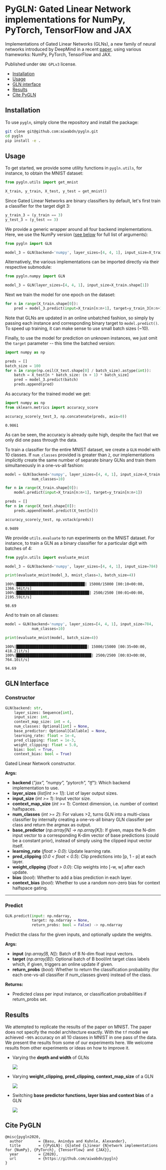 # PyGLN: Gated Linear Network implementations for NumPy, PyTorch, TensorFlow and JAX

Implementations of Gated Linear Networks (GLNs), a new family of neural networks introduced by DeepMind in a recent [paper](https://arxiv.org/pdf/1910.01526.pdf), using various frameworks: NumPy, PyTorch, TensorFlow and JAX.

Published under `GNU GPLv3` license.

- [Installation](#installation)
- [Usage](#usage)
- [GLN interface](#gln-interface)
- [Results](#results)
- [Cite PyGLN](#cite-pygln)



## Installation

To use `pygln`, simply clone the repository and install the package:

```bash
git clone git@github.com:aiwabdn/pygln.git
cd pygln
pip install -e .
```



## Usage

To get started, we provide some utility functions in `pygln.utils`, for instance, to obtain the MNIST dataset:

```python
from pygln.utils import get_mnist

X_train, y_train, X_test, y_test = get_mnist()
```

Since Gated Linear Networks are binary classifiers by default, let's first train a classifier for the target digit 3:

```python
y_train_3 = (y_train == 3)
y_test_3 = (y_test == 3)
```

We provide a generic wrapper around all four backend implementations. Here, we use the NumPy version ([see below](#gln-interface) for full list of arguments):

```python
from pygln import GLN

model_3 = GLN(backend='numpy', layer_sizes=[4, 4, 1], input_size=X_train.shape[1])
```

Alternatively, the various implementations can be imported directly via their respective submodule:

```python
from pygln.numpy import GLN

model_3 = GLN(layer_sizes=[4, 4, 1], input_size=X_train.shape[1])
```

Next we train the model for one epoch on the dataset:

```python
for n in range(X_train.shape[0]):
    pred = model_3.predict(input=X_train[n:n+1], target=y_train_3[n:n+1])
```

Note that GLNs are updated in an online unbatched fashion, so simply by passing each instance and corresponding binary target to `model.predict()`. To speed up training, it can make sense to use small batch sizes (~10).

Finally, to use the model for prediction on unknown instances, we just omit the `target` parameter -- this time the batched version:

```python
import numpy as np

preds = []
batch_size = 100
for n in range(np.ceil(X_test.shape[0] / batch_size).astype(int)):
    batch = X_test[n * batch_size: (n + 1) * batch_size]
    pred = model_3.predict(batch)
    preds.append(pred)
```

As accuracy for the trained model we get:

```python
import numpy as np
from sklearn.metrics import accuracy_score

accuracy_score(y_test_3, np.concatenate(preds, axis=0))
```

    0.9861

As can be seen, the accuracy is already quite high, despite the fact that we only did one pass through the data.

To train a classifier for the entire MNIST dataset, we create a `GLN` model with 10 classes. If `num_classes` provided is greater than `2`, our implementations implicitly create the same number of separate binary GLNs and train them simultaneously in a one-vs-all fashion:

```python
model = GLN(backend='numpy', layer_sizes=[4, 4, 1], input_size=X_train.shape[1],
            num_classes=10)

for n in range(X_train.shape[0]):
    model.predict(input=X_train[n:n+1], target=y_train[n:n+1])

preds = []
for n in range(X_test.shape[0]):
    preds.append(model.predict(X_test[n]))

accuracy_score(y_test, np.vstack(preds))
```

    0.9409

We provide `utils.evaluate` to run experiments on the MNIST dataset. For instance, to train a GLN as a binary classifier for a particular digit with batches of 4:

```python
from pygln.utils import evaluate_mnist

model_3 = GLN(backend='numpy', layer_sizes=[4, 4, 1], input_size=784)

print(evaluate_mnist(model_3, mnist_class=3, batch_size=4))
```

    100%|███████████████████████████████| 15000/15000 [00:10<00:00, 1366.94it/s]
    100%|█████████████████████████████████| 2500/2500 [00:01<00:00, 2195.59it/s]

    98.69

And to train on all classes:

```python
model = GLN(backend='numpy', layer_sizes=[4, 4, 1], input_size=784,
            num_classes=10)

print(evaluate_mnist(model, batch_size=4))
```

    100%|████████████████████████████████| 15000/15000 [00:35<00:00, 418.21it/s]
    100%|██████████████████████████████████| 2500/2500 [00:03<00:00, 764.10it/s]

    94.69



## GLN Interface

### Constructor

```python
GLN(backend: str,
    layer_sizes: Sequence[int],
    input_size: int,
    context_map_size: int = 4,
    num_classes: Optional[int] = None,
    base_predictor: Optional[Callable] = None,
    learning_rate: float = 1e-4,
    pred_clipping: float = 1e-3,
    weight_clipping: float = 5.0,
    bias: bool = True,
    context_bias: bool = True)
```

Gated Linear Network constructor.

**Args:**

- **backend** (*"jax", "numpy", "pytorch", "tf"*): Which backend implementation to use.
- **layer\_sizes** (*list[int >= 1]*): List of layer output sizes.
- **input\_size** (*int >= 1*): Input vector size.
- **context\_map\_size** (*int >= 1*): Context dimension, i.e. number of context halfspaces.
- **num\_classes** (*int >= 2*): For values >2, turns GLN into a multi-class classifier by
    internally creating a one-vs-all binary GLN classifier per class and return the argmax as
    output.
- **base\_predictor** (*np.array[N] -> np.array[K]*): If given, maps the N-dim input vector to a
    corresponding K-dim vector of base predictions (could be a constant prior), instead of
    simply using the clipped input vector itself.
- **learning\_rate** (*float > 0.0*): Update learning rate.
- **pred\_clipping** (*0.0 < float < 0.5*): Clip predictions into [p, 1 - p] at each layer.
- **weight\_clipping** (*float > 0.0*): Clip weights into [-w, w] after each update.
- **bias** (*bool*): Whether to add a bias prediction in each layer.
- **context\_bias** (*bool*): Whether to use a random non-zero bias for context halfspace gating.

---

### Predict

```python
GLN.predict(input: np.ndarray,
            target: np.ndarray = None,
            return_probs: bool = False) -> np.ndarray
```

Predict the class for the given inputs, and optionally update the weights.

**Args:**

- **input** (*np.array[B, N]*): Batch of B N-dim float input vectors.
- **target** (*np.array[B]*): Optional batch of B bool/int target class labels which, if given,
    triggers an online update if given.
- **return\_probs** (*bool*): Whether to return the classification probability (for each
    one-vs-all classifier if num_classes given) instead of the class.

**Returns:**

- Predicted class per input instance, or classification probabilities if return_probs set.

## Results

We attempted to replicate the results of the paper on MNIST. The paper does not specify the model architecture exactly. With the `tf` model we achieved `~96%` accuracy on all 10 classes in MNIST in one pass of the data. We present the results from some of our experiments here. We welcome results from other experiments or ideas on how to improve it.

- Varying the **depth and width** of GLNs

    ![](_images/varying-depth-width.png)
- Varying **weight_clipping, pred_clipping, context_map_size** of a GLN

    ![](_images/weight-pred-context-clip.png)
- Switching **base predictor functions, layer bias and context bias** of a GLN

    ![](_images/base-bias-context.png)

## Cite PyGLN

```
@misc{pygln2020,
  author       = {Basu, Anindya and Kuhnle, Alexander},
  title        = {{PyGLN}: {G}ated {L}inear {N}etwork implementations for {NumPy}, {PyTorch}, {TensorFlow} and {JAX}},
  year         = {2020},
  url          = {https://github.com/aiwabdn/pygln}
}
```
